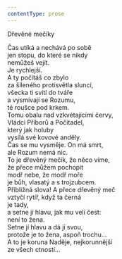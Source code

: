 ```yaml
---
contentType: prose
---
```


Dřevěné mečíky

Čas utíká a nechává po sobě  
jen stopu, do které se nikdy  
nemůžeš vejít.  
Je rychlejší.  
A ty počítáš co zbylo  
za šíleného protisvětla sluncí,  
všecka ti svítí do tváře  
a vysmívají se Rozumu,  
té roušce pod krkem.  
Tomu obalu nad vzkvétajícími červy,  
Vládci Příborů a Počitadel,  
který jak holuby  
vysílá své kovové anděly.  
Čas se mu vysměje. On má smrt,  
ale Rozum nemá nic.  
To je dřevěný mečík, že něco víme,  
že přece můžem pochopit  
modř nebe, že modř moře  
je bůh, vlasatý a s trojzubcem.  
Přibližná slova! A přece dřevěný meč  
vztyčí rytíř, když ta černá  
je tady,  
a setne jí hlavu, jak mu velí čest:  
není to žena.  
Setne jí hlavu a dá jí svou,  
protože je to žena, aspoň trochu…  
A to je koruna Naděje, nejkorunnější  
ze všech ctností…
